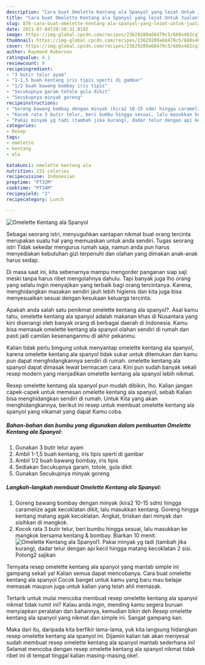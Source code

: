 ```yaml
---
description: "Cara buat Omelette Kentang ala Spanyol yang lezat Untuk Jualan"
title: "Cara buat Omelette Kentang ala Spanyol yang lezat Untuk Jualan"
slug: 876-cara-buat-omelette-kentang-ala-spanyol-yang-lezat-untuk-jualan
date: 2021-07-04T20:50:31.019Z
image: https://img-global.cpcdn.com/recipes/23629289a68479c5/680x482cq70/omelette-kentang-ala-spanyol-foto-resep-utama.jpg
thumbnail: https://img-global.cpcdn.com/recipes/23629289a68479c5/680x482cq70/omelette-kentang-ala-spanyol-foto-resep-utama.jpg
cover: https://img-global.cpcdn.com/recipes/23629289a68479c5/680x482cq70/omelette-kentang-ala-spanyol-foto-resep-utama.jpg
author: Raymond Roberson
ratingvalue: 4.1
reviewcount: 9
recipeingredient:
- "3 butir telur ayam"
- "1-1,5 buah kentang iris tipis sperti di gambar"
- "1/2 buah bawang bombay iris tipis"
- "Secukupnya garam totole gula dikit"
- "Secukupnya minyak goreng"
recipeinstructions:
- "Goreng bawang bombay dengan minyak (kira2 10-15 sdm) hingga caramelize agak kecoklatan dikit, lalu masukkan kentang. Goreng hingga kentang matang agak kecoklatan. Angkat, tiriskan dari minyak dan sisihkan di mangkok."
- "Kocok rata 3 butir telur, beri bumbu hingga sesuai, lalu masukkan ke mangkok bersama kentang &amp; bombay. Biarkan 10 menit."
- "Pakai minyak yg tadi (tambah jika kurang), dadar telur dengan api kecil hingga matang kecoklatan 2 sisi. Potong2 sajikan"
categories:
- Resep
tags:
- omelette
- kentang
- ala

katakunci: omelette kentang ala 
nutrition: 221 calories
recipecuisine: Indonesian
preptime: "PT32M"
cooktime: "PT34M"
recipeyield: "2"
recipecategory: Lunch

---
```



![Omelette Kentang ala Spanyol](https://img-global.cpcdn.com/recipes/23629289a68479c5/680x482cq70/omelette-kentang-ala-spanyol-foto-resep-utama.jpg)

Sebagai seorang istri, menyuguhkan santapan nikmat buat orang tercinta merupakan suatu hal yang memuaskan untuk anda sendiri. Tugas seorang istri Tidak sekedar mengurus rumah saja, namun anda pun harus menyediakan kebutuhan gizi terpenuhi dan olahan yang dimakan anak-anak harus sedap.

Di masa  saat ini, kita sebenarnya mampu mengorder panganan siap saji meski tanpa harus ribet mengolahnya dahulu. Tapi banyak juga lho orang yang selalu ingin menyajikan yang terbaik bagi orang tercintanya. Karena, menghidangkan masakan sendiri jauh lebih higienis dan kita juga bisa menyesuaikan sesuai dengan kesukaan keluarga tercinta. 



Apakah anda salah satu penikmat omelette kentang ala spanyol?. Asal kamu tahu, omelette kentang ala spanyol adalah makanan khas di Nusantara yang kini disenangi oleh banyak orang di berbagai daerah di Indonesia. Kamu bisa memasak omelette kentang ala spanyol olahan sendiri di rumah dan pasti jadi camilan kesenanganmu di akhir pekanmu.

Kalian tidak perlu bingung untuk menyantap omelette kentang ala spanyol, karena omelette kentang ala spanyol tidak sukar untuk ditemukan dan kamu pun dapat menghidangkannya sendiri di rumah. omelette kentang ala spanyol dapat dimasak lewat bermacam cara. Kini pun sudah banyak sekali resep modern yang menjadikan omelette kentang ala spanyol lebih nikmat.

Resep omelette kentang ala spanyol pun mudah dibikin, lho. Kalian jangan capek-capek untuk memesan omelette kentang ala spanyol, sebab Kalian bisa menghidangkan sendiri di rumah. Untuk Kita yang akan menghidangkannya, berikut ini resep untuk membuat omelette kentang ala spanyol yang nikamat yang dapat Kamu coba.

<!--inarticleads1-->

##### Bahan-bahan dan bumbu yang digunakan dalam pembuatan Omelette Kentang ala Spanyol:

1. Gunakan 3 butir telur ayam
1. Ambil 1-1,5 buah kentang, iris tipis sperti di gambar
1. Ambil 1/2 buah bawang bombay, iris tipis
1. Sediakan Secukupnya garam, totole, gula dikit
1. Gunakan Secukupnya minyak goreng




<!--inarticleads2-->

##### Langkah-langkah membuat Omelette Kentang ala Spanyol:

1. Goreng bawang bombay dengan minyak (kira2 10-15 sdm) hingga caramelize agak kecoklatan dikit, lalu masukkan kentang. Goreng hingga kentang matang agak kecoklatan. Angkat, tiriskan dari minyak dan sisihkan di mangkok.
1. Kocok rata 3 butir telur, beri bumbu hingga sesuai, lalu masukkan ke mangkok bersama kentang &amp; bombay. Biarkan 10 menit.
<img src="https://img-global.cpcdn.com/steps/37f323ca43b1dfb2/160x128cq70/omelette-kentang-ala-spanyol-langkah-memasak-2-foto.jpg" alt="Omelette Kentang ala Spanyol">1. Pakai minyak yg tadi (tambah jika kurang), dadar telur dengan api kecil hingga matang kecoklatan 2 sisi. Potong2 sajikan




Ternyata resep omelette kentang ala spanyol yang mantab simple ini gampang sekali ya! Kalian semua dapat mencobanya. Cara buat omelette kentang ala spanyol Cocok banget untuk kamu yang baru mau belajar memasak maupun juga untuk kalian yang telah ahli memasak.

Tertarik untuk mulai mencoba membuat resep omelette kentang ala spanyol nikmat tidak rumit ini? Kalau anda ingin, mending kamu segera buruan menyiapkan peralatan dan bahannya, kemudian bikin deh Resep omelette kentang ala spanyol yang nikmat dan simple ini. Sangat gampang kan. 

Maka dari itu, daripada kita berfikir lama-lama, yuk kita langsung hidangkan resep omelette kentang ala spanyol ini. Dijamin kalian tak akan menyesal sudah membuat resep omelette kentang ala spanyol mantab sederhana ini! Selamat mencoba dengan resep omelette kentang ala spanyol nikmat tidak ribet ini di tempat tinggal kalian masing-masing,oke!.

